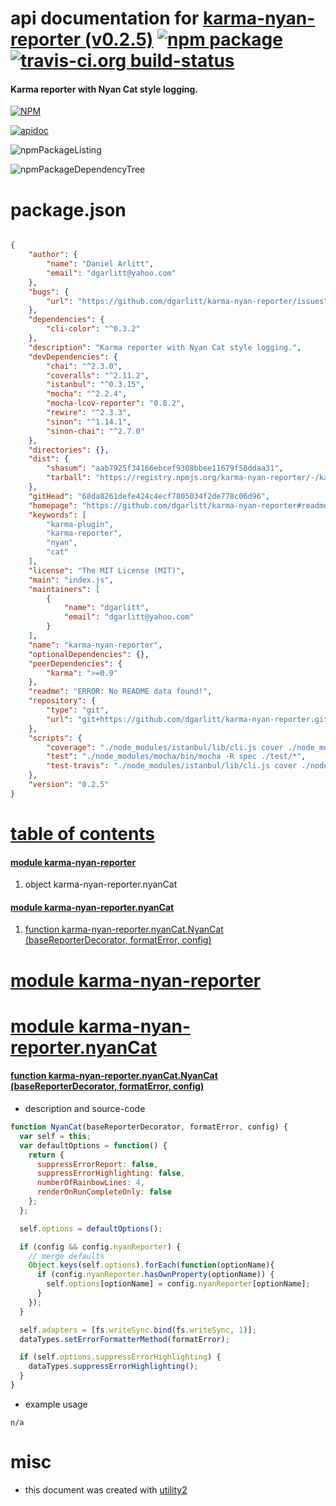 # api documentation for  [karma-nyan-reporter (v0.2.5)](https://github.com/dgarlitt/karma-nyan-reporter#readme)  [![npm package](https://img.shields.io/npm/v/npmdoc-karma-nyan-reporter.svg?style=flat-square)](https://www.npmjs.org/package/npmdoc-karma-nyan-reporter) [![travis-ci.org build-status](https://api.travis-ci.org/npmdoc/node-npmdoc-karma-nyan-reporter.svg)](https://travis-ci.org/npmdoc/node-npmdoc-karma-nyan-reporter)
#### Karma reporter with Nyan Cat style logging.

[![NPM](https://nodei.co/npm/karma-nyan-reporter.png?downloads=true)](https://www.npmjs.com/package/karma-nyan-reporter)

[![apidoc](https://npmdoc.github.io/node-npmdoc-karma-nyan-reporter/build/screenCapture.buildNpmdoc.browser._2Fhome_2Ftravis_2Fbuild_2Fnpmdoc_2Fnode-npmdoc-karma-nyan-reporter_2Ftmp_2Fbuild_2Fapidoc.html.png)](https://npmdoc.github.io/node-npmdoc-karma-nyan-reporter/build/apidoc.html)

![npmPackageListing](https://npmdoc.github.io/node-npmdoc-karma-nyan-reporter/build/screenCapture.npmPackageListing.svg)

![npmPackageDependencyTree](https://npmdoc.github.io/node-npmdoc-karma-nyan-reporter/build/screenCapture.npmPackageDependencyTree.svg)



# package.json

```json

{
    "author": {
        "name": "Daniel Arlitt",
        "email": "dgarlitt@yahoo.com"
    },
    "bugs": {
        "url": "https://github.com/dgarlitt/karma-nyan-reporter/issues"
    },
    "dependencies": {
        "cli-color": "^0.3.2"
    },
    "description": "Karma reporter with Nyan Cat style logging.",
    "devDependencies": {
        "chai": "^2.3.0",
        "coveralls": "^2.11.2",
        "istanbul": "^0.3.15",
        "mocha": "^2.2.4",
        "mocha-lcov-reporter": "0.0.2",
        "rewire": "^2.3.3",
        "sinon": "^1.14.1",
        "sinon-chai": "^2.7.0"
    },
    "directories": {},
    "dist": {
        "shasum": "aab7925f34166ebcef9308bbee11679f58ddaa31",
        "tarball": "https://registry.npmjs.org/karma-nyan-reporter/-/karma-nyan-reporter-0.2.5.tgz"
    },
    "gitHead": "68da8261defe424c4ecf7805034f2de778c06d96",
    "homepage": "https://github.com/dgarlitt/karma-nyan-reporter#readme",
    "keywords": [
        "karma-plugin",
        "karma-reporter",
        "nyan",
        "cat"
    ],
    "license": "The MIT License (MIT)",
    "main": "index.js",
    "maintainers": [
        {
            "name": "dgarlitt",
            "email": "dgarlitt@yahoo.com"
        }
    ],
    "name": "karma-nyan-reporter",
    "optionalDependencies": {},
    "peerDependencies": {
        "karma": ">=0.9"
    },
    "readme": "ERROR: No README data found!",
    "repository": {
        "type": "git",
        "url": "git+https://github.com/dgarlitt/karma-nyan-reporter.git"
    },
    "scripts": {
        "coverage": "./node_modules/istanbul/lib/cli.js cover ./node_modules/mocha/bin/_mocha",
        "test": "./node_modules/mocha/bin/mocha -R spec ./test/*",
        "test-travis": "./node_modules/istanbul/lib/cli.js cover ./node_modules/mocha/bin/_mocha --report lcovonly -- -R spec  ./test/*"
    },
    "version": "0.2.5"
}
```



# <a name="apidoc.tableOfContents"></a>[table of contents](#apidoc.tableOfContents)

#### [module karma-nyan-reporter](#apidoc.module.karma-nyan-reporter)
1.  object <span class="apidocSignatureSpan">karma-nyan-reporter.</span>nyanCat

#### [module karma-nyan-reporter.nyanCat](#apidoc.module.karma-nyan-reporter.nyanCat)
1.  [function <span class="apidocSignatureSpan">karma-nyan-reporter.nyanCat.</span>NyanCat (baseReporterDecorator, formatError, config)](#apidoc.element.karma-nyan-reporter.nyanCat.NyanCat)



# <a name="apidoc.module.karma-nyan-reporter"></a>[module karma-nyan-reporter](#apidoc.module.karma-nyan-reporter)



# <a name="apidoc.module.karma-nyan-reporter.nyanCat"></a>[module karma-nyan-reporter.nyanCat](#apidoc.module.karma-nyan-reporter.nyanCat)

#### <a name="apidoc.element.karma-nyan-reporter.nyanCat.NyanCat"></a>[function <span class="apidocSignatureSpan">karma-nyan-reporter.nyanCat.</span>NyanCat (baseReporterDecorator, formatError, config)](#apidoc.element.karma-nyan-reporter.nyanCat.NyanCat)
- description and source-code
```javascript
function NyanCat(baseReporterDecorator, formatError, config) {
  var self = this;
  var defaultOptions = function() {
    return {
      suppressErrorReport: false,
      suppressErrorHighlighting: false,
      numberOfRainbowLines: 4,
      renderOnRunCompleteOnly: false
    };
  };

  self.options = defaultOptions();

  if (config && config.nyanReporter) {
    // merge defaults
    Object.keys(self.options).forEach(function(optionName){
      if (config.nyanReporter.hasOwnProperty(optionName)) {
        self.options[optionName] = config.nyanReporter[optionName];
      }
    });
  }

  self.adapters = [fs.writeSync.bind(fs.writeSync, 1)];
  dataTypes.setErrorFormatterMethod(formatError);

  if (self.options.suppressErrorHighlighting) {
    dataTypes.suppressErrorHighlighting();
  }
}
```
- example usage
```shell
n/a
```



# misc
- this document was created with [utility2](https://github.com/kaizhu256/node-utility2)
